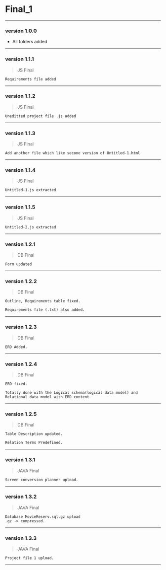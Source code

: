# Final_1

------------------------------
### version 1.0.0

* All folders added

------------------------------
### version 1.1.1

> JS Final

	Requirements file added

------------------------------
### version 1.1.2

> JS Final
	
	Uneditted project file .js added

------------------------------
### version 1.1.3


> JS Final
	
	Add another file which like secone version of Untitled-1.html

------------------------------
### version 1.1.4

> JS Final
	
	Untitled-1.js extracted

------------------------------
### version 1.1.5

> JS Final
	
	Untitled-2.js extracted

------------------------------
### version 1.2.1

> DB Final
	
	Form updated

------------------------------
### version 1.2.2

> DB Final

	Outline, Requirements table fixed.
	
	Requirements file (.txt) also added.

------------------------------
### version 1.2.3

> DB Final
	
	ERD Added.

------------------------------
### version 1.2.4

> DB Final

	ERD fixed.
	
	Totally done with the Logical schema(logical data model) and Relational data model with ERD content

------------------------------
### version 1.2.5

> DB Final

	Table Description updated.

	Relation Terms Predefined.

------------------------------
### version 1.3.1

> JAVA Final

	Screen conversion planner upload.

------------------------------
### version 1.3.2

> JAVA Final
	
	Database MovieReserv.sql.gz upload
	.gz -> compressed.

------------------------------
### version 1.3.3

> JAVA Final

	Project file 1 upload.

------------------------------
